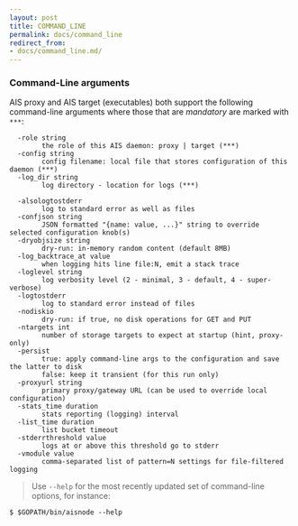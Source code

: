 ```yaml
---
layout: post
title: COMMAND_LINE
permalink: docs/command_line
redirect_from:
- docs/command_line.md/
---
```


### Command-Line arguments

AIS proxy and AIS target (executables) both support the following command-line arguments where those that are *mandatory* are marked with `***`:

```
  -role string
        the role of this AIS daemon: proxy | target (***)
  -config string
        config filename: local file that stores configuration of this daemon (***)
  -log_dir string
        log directory - location for logs (***)

  -alsologtostderr
        log to standard error as well as files
  -confjson string
        JSON formatted "{name: value, ...}" string to override selected configuration knob(s)
  -dryobjsize string
        dry-run: in-memory random content (default 8MB)
  -log_backtrace_at value
        when logging hits line file:N, emit a stack trace
  -loglevel string
        log verbosity level (2 - minimal, 3 - default, 4 - super-verbose)
  -logtostderr
        log to standard error instead of files
  -nodiskio
        dry-run: if true, no disk operations for GET and PUT
  -ntargets int
        number of storage targets to expect at startup (hint, proxy-only)
  -persist
        true: apply command-line args to the configuration and save the latter to disk
        false: keep it transient (for this run only)
  -proxyurl string
        primary proxy/gateway URL (can be used to override local configuration)
  -stats_time duration
        stats reporting (logging) interval
  -list_time duration
        list bucket timeout
  -stderrthreshold value
        logs at or above this threshold go to stderr
  -vmodule value
        comma-separated list of pattern=N settings for file-filtered logging
```

> Use `--help` for the most recently updated set of command-line options, for instance:

```console
$ $GOPATH/bin/aisnode --help
```
